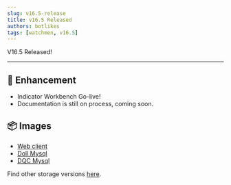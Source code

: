 ```yaml
---
slug: v16.5-release  
title: v16.5 Released  
authors: botlikes  
tags: [watchmen, v16.5]
---
```


V16.5 Released!

---

## 📜 Enhancement
- Indicator Workbench Go-live!
- Documentation is still on process, coming soon.

## 📦 Images
- [Web client](https://github.com/Indexical-Metrics-Measure-Advisory/watchmen/pkgs/container/watchmen-web-client/83421450?tag=16.5.0)
- [Doll Mysql](https://github.com/Indexical-Metrics-Measure-Advisory/watchmen/pkgs/container/watchmen-matryoshka-doll-mysql/83422062?tag=16.5.0)
- [DQC Mysql](https://github.com/Indexical-Metrics-Measure-Advisory/watchmen/pkgs/container/watchmen-matryoshka-dqc-mysql/83422135?tag=16.5.0)

Find other storage versions [here](https://github.com/orgs/Indexical-Metrics-Measure-Advisory/packages?repo_name=watchmen).

